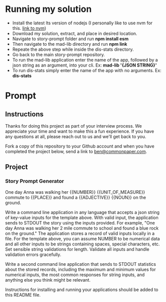 # Running my solution
- Install the latest lts version of nodejs (I personally like to use nvm for this. [link to nvm](https://github.com/nvm-sh/nvm))
- Download my solution, extract, and place in desired location.
- Navigate to story-prompt folder and run **npm install esm**
- Then navigate to the mad-lib directory and run **npm link**
- Repeate the above step while inside the dis-stats directory.
- Go back to the main story-prompt repository.
- To run the mad-lib application enter the name of the app, followed by a json string as an argument, into your cli. Ex: **mad-lib '{JSON STRING}'**
- To run dis-stats simply enter the name of the app with no arguments. Ex: **dis-stats**

# Prompt
## Instructions

Thanks for doing this project as part of your interview process. We appreciate your time and want to make this a fun experience. If you have any questions at all, please reach out to us and we'll get back to you.

Fork a copy of this repository to your Github account and when you have completed the project below, send a link to ben@commonpaper.com.

## Project

### Story Prompt Generator

One day Anna was walking her {{NUMBER}} {{UNIT_OF_MEASURE}} commute to {{PLACE}} and found a {{ADJECTIVE}} {{NOUN}} on the ground.

Write a command line application in any language that accepts a json string of key-value inputs for the template above. With valid input, the application sends to STDOUT the story using the inputs provided. For example, "One day Anna was walking her 2 mile commute to school and found a blue rock on the ground." The application stores a record of valid inputs locally in a file. For the template above, you can assume NUMBER to be numerical data and all other inputs to be strings containing spaces, special characters, etc. Set sensible string validations for length. Validate all inputs and handle validation errors gracefully.

Write a second command line application that sends to STDOUT statistics about the stored records, including the maximum and minimum values for numerical inputs, the most common responses for string inputs, and anything else you think might be relevant.

Instructions for installing and running your applications should be added to this README file.
